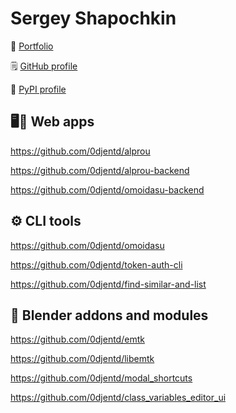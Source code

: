 # Sergey Shapochkin
📑 [Portfolio](https://0djentd.github.io/portfolio/)

🗒️ [GitHub profile](https://github.com/0djentd/)

📔 [PyPI profile](https://pypi.org/user/0djentd/)

## 🖥️📱 Web apps
https://github.com/0djentd/alprou

https://github.com/0djentd/alprou-backend

https://github.com/0djentd/omoidasu-backend


## ⚙️ CLI tools
https://github.com/0djentd/omoidasu

https://github.com/0djentd/token-auth-cli

https://github.com/0djentd/find-similar-and-list

## 🔧 Blender addons and modules
https://github.com/0djentd/emtk

https://github.com/0djentd/libemtk

https://github.com/0djentd/modal_shortcuts

https://github.com/0djentd/class_variables_editor_ui

